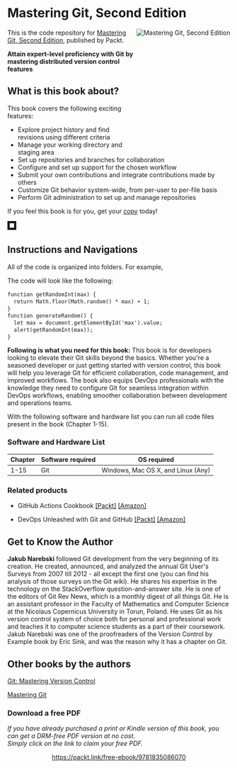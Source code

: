 # Mastering Git, Second Edition

<a href="https://www.packtpub.com/en-in/product/mastering-git-9781835086070?utm_source=github&utm_medium=repository&utm_campaign=9781801076012"><img src="https://content.packt.com/B21194/cover_image_small.jpg" alt="Mastering Git, Second Edition" height="256px" align="right"></a>

This is the code repository for [Mastering Git, Second Edition](https://www.packtpub.com/en-in/product/mastering-git-9781835086070?utm_source=github&utm_medium=repository&utm_campaign=9781801076012), published by Packt.

**Attain expert-level proficiency with Git by mastering distributed version control features**

## What is this book about?

This book covers the following exciting features:
* Explore project history and find revisions using different criteria
* Manage your working directory and staging area
* Set up repositories and branches for collaboration
* Configure and set up support for the chosen workflow
* Submit your own contributions and integrate contributions made by others
* Customize Git behavior system-wide, from per-user to per-file basis
* Perform Git administration to set up and manage repositories

If you feel this book is for you, get your [copy](https://www.amazon.com/dp/1835086071) today!

<a href="https://www.packtpub.com/?utm_source=github&utm_medium=banner&utm_campaign=GitHubBanner"><img src="https://raw.githubusercontent.com/PacktPublishing/GitHub/master/GitHub.png" 
alt="https://www.packtpub.com/" border="5" /></a>

## Instructions and Navigations
All of the code is organized into folders. For example,

The code will look like the following:
```
function getRandomInt(max) {
  return Math.floor(Math.random() * max) + 1;
}
function generateRandom() {
  let max = document.getElementById('max').value;
  alert(getRandomInt(max));
}
```

**Following is what you need for this book:**
This book is for developers looking to elevate their Git skills beyond the basics. Whether you're a seasoned developer or just getting started with version control, this book will help you leverage Git for efficient collaboration, code management, and improved workflows. The book also equips DevOps professionals with the knowledge they need to configure Git for seamless integration within DevOps workflows, enabling smoother collaboration between development and operations teams.

With the following software and hardware list you can run all code files present in the book (Chapter 1-15).
### Software and Hardware List
| Chapter | Software required | OS required |
| -------- | ------------------------------------ | ----------------------------------- |
| 1-15 | Git | Windows, Mac OS X, and Linux (Any) |


### Related products
* GitHub Actions Cookbook [[Packt]](https://www.packtpub.com/en-in/product/github-actions-cookbook-9781835468944?utm_source=github&utm_medium=repository&utm_campaign=9781801073240) [[Amazon]](https://www.amazon.com/dp/1835468942)

* DevOps Unleashed with Git and GitHub [[Packt]](https://www.packtpub.com/en-in/product/devops-unleashed-with-git-and-github-9781835463710?utm_source=github&utm_medium=repository&utm_campaign=9781800568754) [[Amazon]](https://www.amazon.com/dp/1835463711)


## Get to Know the Author
**Jakub Narebski**
 followed Git development from the very beginning of its creation. He created, announced, and analyzed the annual Git User's Surveys from 2007 till 2012 - all except the first one (you can find his analysis of those surveys on the Git wiki). He shares his expertise in the technology on the StackOverflow question-and-answer site. He is one of the editors of Git Rev News, which is a monthly digest of all things Git.
He is an assistant professor in the Faculty of Mathematics and Computer Science at the Nicolaus Copernicus University in Torun, Poland. He uses Git as his version control system of choice both for personal and professional work and teaches it to computer science students as a part of their coursework.
Jakub Narebski was one of the proofreaders of the Version Control by Example book by Eric Sink, and was the reason why it has a chapter on Git.


## Other books by the authors
[Git: Mastering Version Control](https://www.packtpub.com/en-us/product/git-mastering-version-control-9781787123205?utm_source=github&utm_medium=repository&utm_campaign=)

[Mastering Git](https://www.packtpub.com/en-CO/product/mastering-git-9781783553754?utm_source=github&utm_medium=repository&utm_campaign=)


### Download a free PDF

 <i>If you have already purchased a print or Kindle version of this book, you can get a DRM-free PDF version at no cost.<br>Simply click on the link to claim your free PDF.</i>
<p align="center"> <a href="https://packt.link/free-ebook/9781835086070">https://packt.link/free-ebook/9781835086070 </a> </p>
